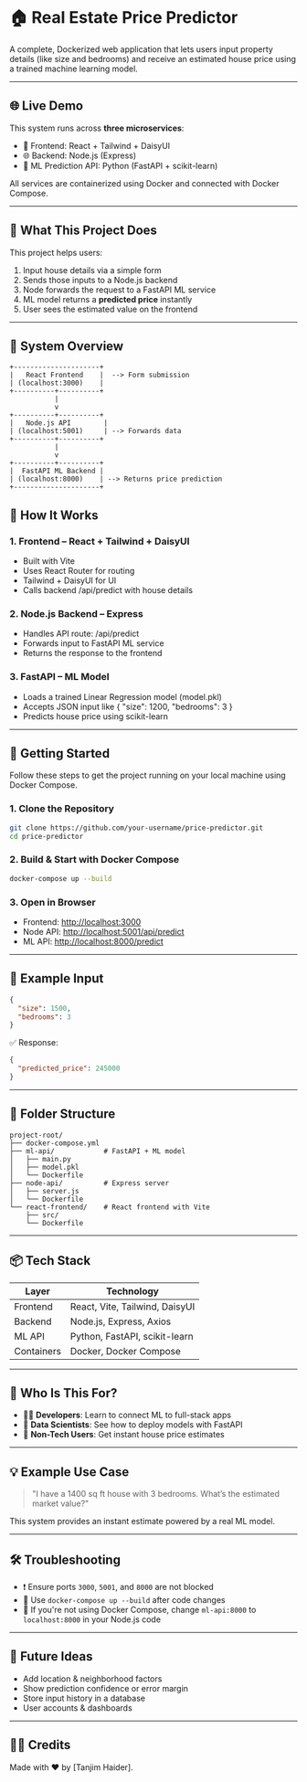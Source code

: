 # 🏠 Real Estate Price Predictor

A complete, Dockerized web application that lets users input property details (like size and bedrooms) and receive an estimated house price using a trained machine learning model.

---

## 🌐 Live Demo

This system runs across **three microservices**:

- 🎨 Frontend: React + Tailwind + DaisyUI
- 🌐 Backend: Node.js (Express)
- 🧠 ML Prediction API: Python (FastAPI + scikit-learn)

All services are containerized using Docker and connected with Docker Compose.

---

## 📌 What This Project Does

This project helps users:

1. Input house details via a simple form
2. Sends those inputs to a Node.js backend
3. Node forwards the request to a FastAPI ML service
4. ML model returns a **predicted price** instantly
5. User sees the estimated value on the frontend

---

## 🔧 System Overview

```plaintext
+---------------------+
|   React Frontend    |  --> Form submission
| (localhost:3000)    |
+----------+----------+
           |
           v
+----------+----------+
|   Node.js API        |
| (localhost:5001)     | --> Forwards data
+----------+----------+
           |
           v
+----------+----------+
|  FastAPI ML Backend |
| (localhost:8000)    | --> Returns price prediction
+---------------------+

```

## 🧠 How It Works
### 1. Frontend – React + Tailwind + DaisyUI
- Built with Vite
- Uses React Router for routing
- Tailwind + DaisyUI for UI
- Calls backend /api/predict with house details

### 2. Node.js Backend – Express
- Handles API route: /api/predict
- Forwards input to FastAPI ML service
- Returns the response to the frontend

### 3. FastAPI – ML Model
- Loads a trained Linear Regression model (model.pkl)
- Accepts JSON input like { "size": 1200, "bedrooms": 3 }
- Predicts house price using scikit-learn

---



## 🚀 Getting Started

Follow these steps to get the project running on your local machine using Docker Compose.

### 1. Clone the Repository

```bash
git clone https://github.com/your-username/price-predictor.git
cd price-predictor
```

### 2. Build & Start with Docker Compose

```bash
docker-compose up --build
```

### 3. Open in Browser

* Frontend: [http://localhost:3000](http://localhost:3000)
* Node API: [http://localhost:5001/api/predict](http://localhost:5001/api/predict)
* ML API: [http://localhost:8000/predict](http://localhost:8000/predict)

---

## 🧪 Example Input

```json
{
  "size": 1500,
  "bedrooms": 3
}
```

✅ Response:

```json
{
  "predicted_price": 245000
}
```

---

## 📂 Folder Structure

```
project-root/
├── docker-compose.yml
├── ml-api/            # FastAPI + ML model
│   ├── main.py
│   ├── model.pkl
│   └── Dockerfile
├── node-api/          # Express server
│   ├── server.js
│   └── Dockerfile
└── react-frontend/    # React frontend with Vite
    ├── src/
    └── Dockerfile
```

---

## 📦 Tech Stack

| Layer      | Technology                     |
| ---------- | ------------------------------ |
| Frontend   | React, Vite, Tailwind, DaisyUI |
| Backend    | Node.js, Express, Axios        |
| ML API     | Python, FastAPI, scikit-learn  |
| Containers | Docker, Docker Compose         |

---

## 🧍 Who Is This For?

* 🧑‍💻 **Developers**: Learn to connect ML to full-stack apps
* 🧠 **Data Scientists**: See how to deploy models with FastAPI
* 👤 **Non-Tech Users**: Get instant house price estimates

---

## 💡 Example Use Case

> "I have a 1400 sq ft house with 3 bedrooms.
> What’s the estimated market value?"

This system provides an instant estimate powered by a real ML model.

---

## 🛠️ Troubleshooting

* ❗ Ensure ports `3000`, `5001`, and `8000` are not blocked
* 🔁 Use `docker-compose up --build` after code changes
* 🐳 If you're not using Docker Compose, change `ml-api:8000` to `localhost:8000` in your Node.js code

---

## 🔮 Future Ideas

* Add location & neighborhood factors
* Show prediction confidence or error margin
* Store input history in a database
* User accounts & dashboards

---

## 🧑‍🎓 Credits

Made with ❤️ by \[Tanjim Haider].


